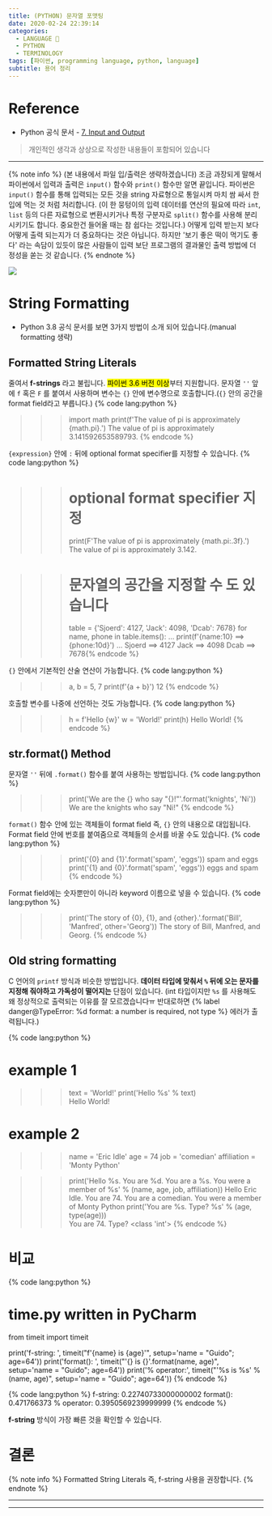 ```yaml
---
title: (PYTHON) 문자열 포맷팅
date: 2020-02-24 22:39:14
categories:
  - LANGUAGE 🚀
  - PYTHON
  - TERMINOLOGY
tags: [파이썬, programming language, python, language]
subtitle: 용어 정리
---
```


# Reference

- Python 공식 문서 - [7. Input and Output](https://docs.python.org/3/tutorial/inputoutput.html)

> 개인적인 생각과 상상으로 작성한 내용들이 포함되어 있습니다

---

{% note info %}
(본 내용에서 파일 입/출력은 생략하겠습니다)
조금 과장되게 말해서 파이썬에서 입력과 출력은 `input()` 함수와 `print()` 함수만 알면 끝입니다.
파이썬은 `input()` 함수를 통해 입력되는 모든 것을 string 자료형으로 통일시켜 마치 쌈 싸서 한 입에 먹는 것 처럼 처리합니다. (이 한 뭉텅이의 입력 데이터를 연산의 필요에 따라 `int`, `list` 등의 다른 자료형으로 변환시키거나 특정 구분자로 `split()` 함수를 사용해 분리시키기도 합니다. 중요한건 들어올 때는 참 쉽다는 것입니다.)
어떻게 입력 받는지 보다 어떻게 출력 되는지가 더 중요하다는 것은 아닙니다. 하지만 '보기 좋은 떡이 먹기도 좋다' 라는 속담이 있듯이 많은 사람들이 입력 보단 프로그램의 결과물인 출력 방법에 더 정성을 쏟는 것 같습니다.
{% endnote %}

<img src="https://www.izscomic.com/wp-content/uploads/2016/06/Hard-to-escape.jpg">

# String Formatting

- Python 3.8 공식 문서를 보면 3가지 방법이 소개 되어 있습니다.(manual formatting 생략)

## Formatted String Literals

줄여서 **f-strings** 라고 불립니다. <mark>파이썬 3.6 버전 이상</mark>부터 지원합니다.
문자열 `''` 앞에 `f` 혹은 `F` 를 붙여서 사용하며 변수는 `{}` 안에 변수명으로 호출합니다.(`{}` 안의 공간을 format field라고 부릅니다.)
{% code lang:python %}

> > > import math
> > > print(f'The value of pi is approximately {math.pi}.')
> > > The value of pi is approximately 3.141592653589793. {% endcode %}

`{expression}` 안에 `:` 뒤에 optional format specifier를 지정할 수 있습니다.
{% code lang:python %}

> > > # optional format specifier 지정
> > >
> > > print(F'The value of pi is approximately {math.pi:.3f}.')
> > > The value of pi is approximately 3.142.

> > > # 문자열의 공간을 지정할 수 도 있습니다
> > >
> > > table = {'Sjoerd': 4127, 'Jack': 4098, 'Dcab': 7678}
> > > for name, phone in table.items():
> > > ... print(f'{name:10} ==> {phone:10d}')
> > > ...
> > > Sjoerd ==> 4127
> > > Jack ==> 4098
> > > Dcab ==> 7678{% endcode %}

`{}` 안에서 기본적인 산술 연산이 가능합니다.
{% code lang:python %}

> > > a, b = 5, 7
> > > print(f'{a + b}')
> > > 12 {% endcode %}

호출할 변수를 나중에 선언하는 것도 가능합니다.
{% code lang:python %}

> > > h = f'Hello {w}'
> > > w = 'World!'
> > > print(h)
> > > Hello World! {% endcode %}

## str.format() Method

문자열 `''` 뒤에 `.format()` 함수를 붙여 사용하는 방법입니다.
{% code lang:python %}

> > > print('We are the {} who say "{}!"'.format('knights', 'Ni'))
> > > We are the knights who say "Ni!" {% endcode %}

`format()` 함수 안에 있는 객체들이 format field 즉, `{}` 안의 내용으로 대입됩니다. Format field 안에 번호를 붙여줌으로 객체들의 순서를 바꿀 수도 있습니다.
{% code lang:python %}

> > > print('{0} and {1}'.format('spam', 'eggs'))
> > > spam and eggs
> > > print('{1} and {0}'.format('spam', 'eggs'))
> > > eggs and spam {% endcode %}

Format field에는 숫자뿐만이 아니라 keyword 이름으로 넣을 수 있습니다.
{% code lang:python %}

> > > print('The story of {0}, {1}, and {other}.'.format('Bill', 'Manfred', other='Georg'))
> > > The story of Bill, Manfred, and Georg. {% endcode %}

## Old string formatting

C 언어의 `printf` 방식과 비슷한 방법입니다.
**데이터 타입에 맞춰서 `%` 뒤에 오는 문자를 지정해 줘야하고 가독성이 떨어지는** 단점이 있습니다.
(int 타입이지만 `%s` 를 사용해도 왜 정상적으로 출력되는 이유를 잘 모르겠습니다ㅠ 반대로하면 {% label danger@TypeError: %d format: a number is required, not type %} 에러가 출력됩니다.)

{% code lang:python %}

# example 1

> > > text = 'World!'
> > > print('Hello %s' % text)  
> > >  Hello World!

# example 2

> > > name = 'Eric Idle'
> > > age = 74
> > > job = 'comedian'
> > > affiliation = 'Monty Python'

> > > print('Hello %s. You are %d. You are a %s. You were a member of %s' % (name, age, job, affiliation))
> > > Hello Eric Idle. You are 74. You are a comedian. You were a member of Monty Python
> > > print('You are %s. Type? %s' % (age, type(age)))  
> > >  You are 74. Type? <class 'int'> {% endcode %}

# 비교

{% code lang:python %}

# time.py written in PyCharm

from timeit import timeit

print('f-string: ', timeit("f'{name} is {age}'", setup='name = "Guido"; age=64'))
print('format(): ', timeit("'{} is {}'.format(name, age)", setup='name = "Guido"; age=64'))
print('% operator:', timeit("'%s is %s' % (name, age)", setup='name = "Guido"; age=64')) {% endcode %}

{% code lang:python %}
f-string: 0.22740733000000002
format(): 0.471766373
% operator: 0.3950569239999999 {% endcode %}

**f-string** 방식이 가장 빠른 것을 확인할 수 있습니다.

# 결론

{% note info %}
Formatted String Literals 즉, f-string 사용을 권장합니다.
{% endnote %}

---

---
